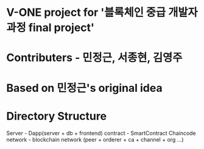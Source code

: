 # V-ONE project for '블록체인 중급 개발자 과정 final project'
# Contributers - 민정근, 서종현, 김영주
# Based on 민정근's original idea 


# Directory Structure

Server - Dapp(server + db + frontend)
contract - SmartContract Chaincode
network - blockchain network (peer + orderer + ca + channel + org ...)





